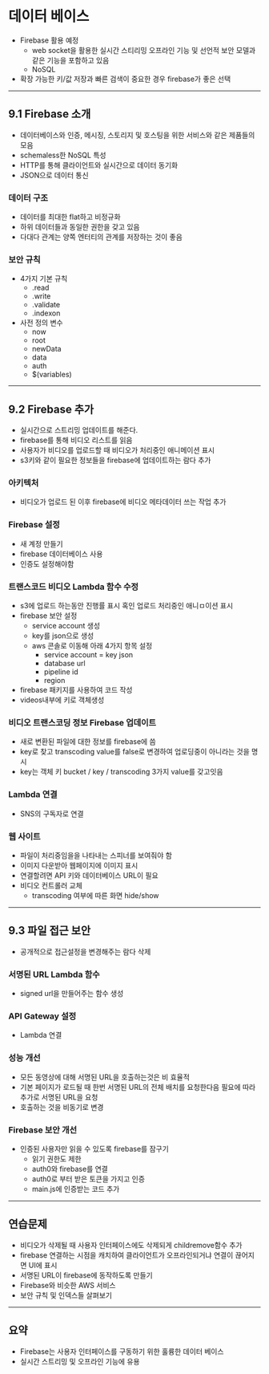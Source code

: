 # 데이터 베이스

- Firebase 활용 예정
  - web socket을 활용한 실시간 스티리밍 오프라인 기능 및 선언적 보안 모델과 같은 기능을 포함하고 있음
  - NoSQL
- 확장 가능한 키/값 저장과 빠른 검색이 중요한 경우 firebase가 좋은 선택

---

## 9.1 Firebase 소개
- 데이터베이스와 인증, 메시징, 스토리지 및 호스팅을 위한 서비스와 같은 제품들의 모음
- schemaless한 NoSQL 특성
- HTTP를 통해 클라이언트와 실시간으로 데이터 동기화
- JSON으로 데이터 통신

### 데이터 구조
- 데이터를 최대한 flat하고 비정규화
- 하위 데이터들과 동일한 권한을 갖고 있음
- 다대다 관계는 양쪽 엔터티의 관계를 저장하는 것이 좋음

### 보안 규칙
- 4가지 기본 규칙
  - .read
  - .write
  - .validate
  - .indexon
- 사전 정의 변수
  - now
  - root
  - newData
  - data
  - auth
  - $(variables)
  
---

## 9.2 Firebase 추가
- 실시간으로 스트리밍 업데이트를 해준다.
- firebase를 통해 비디오 리스트를 읽음
- 사용자가 비디오를 업로드할 때 비디오가 처리중인 애니메이션 표시
- s3키와 같이 필요한 정보들을 firebase에 업데이트하는 람다 추가

### 아키텍처
- 비디오가 업로드 된 이후 firebase에 비디오 메타데이터 쓰는 작업 추가

### Firebase 설정
- 새 계정 만들기
- firebase 데이터베이스 사용
- 인증도 설정해야함

### 트랜스코드 비디오 Lambda 함수 수정
- s3에 업로드 하는동안 진행률 표시 혹인 업로드 처리중인 애니ㅁ이션 표시
- firebase 보안 설정
  - service account 생성
  - key를 json으로 생성
  - aws 콘솔로 이동해 아래 4가지 항목 설정
    - service account = key json
    - database url
    - pipeline id
    - region
- firebase 패키지를 사용하여 코드 작성
- videos내부에 키로 객체생성

### 비디오 트랜스코딩 정보 Firebase 업데이트 
- 새로 변환된 파일에 대한 정보를 firebase에 씀
- key로 찾고 transcoding value를 false로 변경하여 업로딩중이 아니라는 것을 명시
- key는 객체 키 bucket / key / transcoding 3가지 value를 갖고잇음

### Lambda 연결
- SNS의 구독자로 연결

### 웹 사이트
- 파일이 처리중임을을 나타내는 스피너를 보여줘야 함
- 이미지 다운받아 웹페이지에 이미지 표시
- 연결할려면 API 키와 데이터베이스 URL이 필요
- 비디오 컨트롤러 교체
  - transcoding 여부에 따른 화면 hide/show

---

## 9.3 파일 접근 보안
- 공개적으로 접근설정을 변경해주는 람다 삭제

### 서명된 URL Lambda 함수
- signed url을 만들어주는 함수 생성

### API Gateway 설정
- Lambda 연결

### 성능 개선
- 모든 동영상에 대해 서명된 URL을 호출하는것은 비 효율적
- 기본 페이지가 로드될 때 한번 서명된 URL의 전체 배치를 요청한다음 필요에 따라 추가로 서명된 URL을 요청
- 호출하는 것을 비동기로 변경

### Firebase 보안 개선
- 인증된 사용자만 읽을 수 있도록 firebase를 잠구기
  - 읽기 권한도 제한
  - auth0와 firebase를 연결
  - auth0로 부터 받은 토큰을 가지고 인증
  - main.js에 인증받는 코드 추가
  
---

## 연습문제
- 비디오가 삭제될 때 사용자 인터페이스에도 삭제되게 childremove함수 추가
- firebase 연결하는 시점을 캐치하여 클라이언트가 오프라인되거냐 연결이 끊어지면 UI에 표시
- 서명된 URL이 firebase에 동작하도록 만들기
- Firebase와 비슷한 AWS 서비스
- 보안 규칙 및 인덱스들 살펴보기

---

## 요약
- Firebase는 사용자 인터페이스를 구동하기 위한 훌륭한 데이터 베이스
- 실시간 스트리밍 및 오프라인 기능에 유용